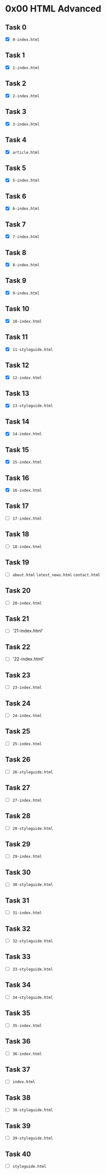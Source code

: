 # 0x00 HTML Advanced

## Task 0

- [x] `0-index.html`

## Task 1

- [x] `1-index.html`

## Task 2

- [x] `2-index.html`

## Task 3

- [x] `3-index.html`

## Task 4

- [x] `article.html`

## Task 5

- [x] `5-index.html`

## Task 6

- [x] `6-index.html`

## Task 7

- [x] `7-index.html`

## Task 8

- [x] `8-index.html`

## Task 9

- [x] `9-index.html`

## Task 10

- [x] `10-index.html`

## Task 11

- [x] `11-styleguide.html`

## Task 12

- [x] `12-index.html`

## Task 13

- [x] `13-styleguide.html`

## Task 14

- [x] `14-index.html`

## Task 15

- [x] `15-index.html`

## Task 16

- [x] `16-index.html`

## Task 17

- [ ] `17-index.html`

## Task 18

- [ ] `18-index.html`

## Task 19

- [ ] `about.html` `latest_news.html` `contact.html`

## Task 20

- [ ] `20-index.html`

## Task 21

- [ ] '21-index.html'

## Task 22

- [ ] '22-index.html'

## Task 23

- [ ] `23-index.html`

## Task 24

- [ ] `24-index.html`

## Task 25

- [ ] `25-index.html`

## Task 26

- [ ] `26-styleguide.html`

## Task 27

- [ ] `27-index.html`

## Task 28

- [ ] `28-styleguide.html`

## Task 29

- [ ] `29-index.html`

## Task 30

- [ ] `30-styleguide.html`

## Task 31

- [ ] `31-index.html`

## Task 32

- [ ] `32-styleguide.html`

## Task 33

- [ ] `33-styleguide.html`

## Task 34

- [ ] `34-styleguide.html`

## Task 35

- [ ] `35-index.html`

## Task 36

- [ ] `36-index.html`

## Task 37

- [ ] `index.html`

## Task 38

- [ ] `38-styleguide.html`

## Task 39

- [ ] `39-styleguide.html`

## Task 40

- [ ] `styleguide.html`
